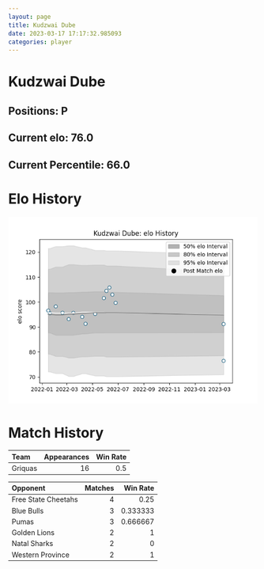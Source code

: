 ```yaml
---  
layout: page  
title: Kudzwai Dube  
date: 2023-03-17 17:17:32.985093  
categories: player  
---
```

# Kudzwai Dube

## Positions: P

## Current elo: 76.0

## Current Percentile: 66.0

# Elo History


![elo history](history_KudzwaiDube.png)
# Match History


| Team    |   Appearances |   Win Rate |
|:--------|--------------:|-----------:|
| Griquas |            16 |        0.5 |

| Opponent            |   Matches |   Win Rate |
|:--------------------|----------:|-----------:|
| Free State Cheetahs |         4 |   0.25     |
| Blue Bulls          |         3 |   0.333333 |
| Pumas               |         3 |   0.666667 |
| Golden Lions        |         2 |   1        |
| Natal Sharks        |         2 |   0        |
| Western Province    |         2 |   1        |